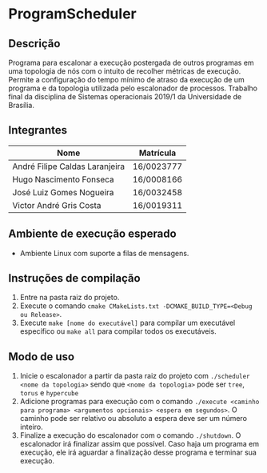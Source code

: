 # ProgramScheduler

## Descrição

Programa para escalonar a execução postergada de outros programas em uma
topologia de nós com o intuito de recolher métricas de execução. Permite a
configuração do tempo mínimo de atraso da execução de um programa e da topologia
utilizada pelo escalonador de processos. Trabalho final da disciplina de
Sistemas operacionais 2019/1 da Universidade de Brasília.

## Integrantes

Nome                            | Matrícula
------------------------------- | ----------
André Filipe Caldas Laranjeira  | 16/0023777
Hugo Nascimento Fonseca         | 16/0008166
José Luiz Gomes Nogueira        | 16/0032458
Victor André Gris Costa         | 16/0019311

## Ambiente de execução esperado

* Ambiente Linux com suporte a filas de mensagens.

## Instruções de compilação

1. Entre na pasta raiz do projeto.
2. Execute o comando `cmake CMakeLists.txt -DCMAKE_BUILD_TYPE=<Debug ou Release>`.
3. Execute `make [nome do executável]` para compilar um
   executável específico ou `make all` para compilar
   todos os executáveis.

## Modo de uso

1. Inicie o escalonador a partir da pasta raiz do projeto
   com `./scheduler <nome da topologia>` sendo que
   `<nome da topologia>` pode ser `tree`, `torus` e
   `hypercube`
2. Adicione programas para execução com o comando
   `./execute <caminho para programa> <argumentos opcionais> <espera em segundos>`. O caminho pode ser
   relativo ou absoluto a espera deve ser um número
   inteiro.
3. Finalize a execução do escalonador com o comando `./shutdown`.
   O escalonador irá finalizar assim que possível. Caso
   haja um programa em execução, ele irá aguardar a
   finalização desse programa e terminar sua execução.
